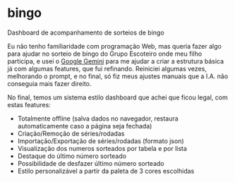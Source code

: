 # bingo
Dashboard de acompanhamento de sorteios de bingo

Eu não tenho familiaridade com programação Web, mas queria fazer algo para ajudar no sorteio de bingo do Grupo Escoteiro onde meu filho participa, e usei o [Google Gemini](https://gemini.google.com) para me ajudar a criar a estrutura básica já com algumas features, que fui refinando. Reiniciei algumas vezes, melhorando o prompt, e no final, só fiz meus ajustes manuais que a I.A. não conseguia mais fazer direito.

No final, temos um sistema estilo dashboard que achei que ficou legal, com estas features:

- Totalmente offline (salva dados no navegador, restaura automaticamente caso a página seja fechada)
- Criação/Remoção de séries/rodadas
- Importação/Exportação de séries/rodadas (formato json)
- Visualização dos numeros sorteados por tabela e por lista
- Destaque do último número sorteado
- Possibilidade de desfazer último número sorteado
- Estilo personalizável a partir da paleta de 3 cores escolhidas
